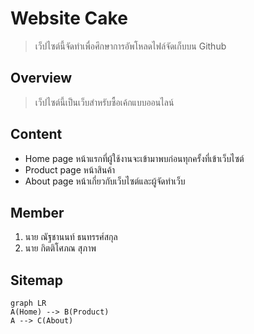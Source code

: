 # Website Cake
> เว็ปไซต์นี้จัดทำเพื่อศึกษาการอัพโหลดไฟล์จัดเก็บบน Github

## Overview
> เว็ปไซต์นี้เป็นเว็บสำหรับซื้อเค้กแบบออนไลน์

## Content
- Home page
หน้าแรกที่ผู้ใช้งานจะเข้ามาพบก่อนทุกครั้งที่เข้าเว็บไซต์
- Product page
หน้าสินค้า
- About page
หน้าเกี่ยวกับเว็บไซต์และผู้จัดทำเว็บ

## Member
1. นาย ณัฐชานนท์ ธนทรรศ์สกุล
2. นาย กิตติโศภณ สุภาพ

## Sitemap
```mermaid
graph LR
A(Home) --> B(Product)
A --> C(About)
```

